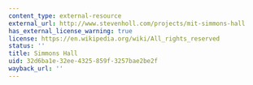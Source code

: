 ```yaml
---
content_type: external-resource
external_url: http://www.stevenholl.com/projects/mit-simmons-hall
has_external_license_warning: true
license: https://en.wikipedia.org/wiki/All_rights_reserved
status: ''
title: Simmons Hall
uid: 32d6ba1e-32ee-4325-859f-3257bae2be2f
wayback_url: ''
---
```

